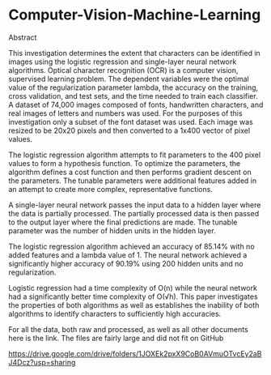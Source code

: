 # Computer-Vision-Machine-Learning
Abstract 

This investigation determines the extent that characters can be identified in images using the logistic regression 
and single-layer neural network algorithms. Optical character recognition (OCR) is a computer vision, supervised 
learning problem. The dependent variables were the optimal value of the regularization parameter lambda, the 
accuracy on the training, cross validation, and test sets, and the time needed to train each classifier. 
A dataset of 74,000 images composed of fonts, handwritten characters, and real images of letters and numbers was used. 
For the purposes of this investigation only a subset of the font dataset was used. Each image was resized to be 
20x20 pixels and then converted to a 1x400 vector of pixel values. 

The logistic regression algorithm attempts to fit parameters to the 400 pixel values to form a hypothesis function. 
To optimize the parameters, the algorithm defines a cost function and then performs gradient descent on the parameters. 
The tunable parameters were additional features added in an attempt to create more complex, representative functions. 

A single-layer neural network passes the input data to a hidden layer where the data is partially processed. The 
partially processed data is then passed to the output layer where the final predictions are made. The tunable 
parameter was the number of hidden units in the hidden layer. 

The logistic regression algorithm achieved an accuracy of 85.14% with no added features and a lambda 
value of 1. The neural network achieved a significantly higher accuracy of 90.19% using 200 hidden units and no 
regularization.

Logistic regression had a time complexity of O(n) while the neural network had a significantly better time complexity
of O(√h). This paper investigates the properties of both algorithms as well as establishes the inability of both 
algorithms to identify characters to sufficiently high accuracies.


For all the data, both raw and processed, as well as all other documents here is the link. The files are fairly large and did not fit on GitHub

https://drive.google.com/drive/folders/1JOXEk2pxX9CoB0AVmuOTvcEy2aBJ4Dcz?usp=sharing
